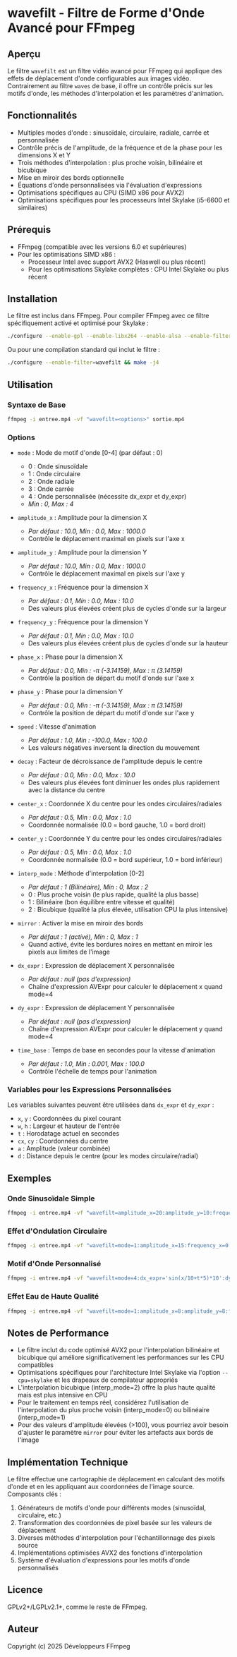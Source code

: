 # wavefilt - Filtre de Forme d'Onde Avancé pour FFmpeg

## Aperçu

Le filtre `wavefilt` est un filtre vidéo avancé pour FFmpeg qui applique des effets de déplacement d'onde configurables aux images vidéo. Contrairement au filtre `waves` de base, il offre un contrôle précis sur les motifs d'onde, les méthodes d'interpolation et les paramètres d'animation.

## Fonctionnalités

- Multiples modes d'onde : sinusoïdale, circulaire, radiale, carrée et personnalisée
- Contrôle précis de l'amplitude, de la fréquence et de la phase pour les dimensions X et Y
- Trois méthodes d'interpolation : plus proche voisin, bilinéaire et bicubique
- Mise en miroir des bords optionnelle
- Équations d'onde personnalisées via l'évaluation d'expressions
- Optimisations spécifiques au CPU (SIMD x86 pour AVX2)
- Optimisations spécifiques pour les processeurs Intel Skylake (i5-6600 et similaires)

## Prérequis

- FFmpeg (compatible avec les versions 6.0 et supérieures)
- Pour les optimisations SIMD x86 :
  - Processeur Intel avec support AVX2 (Haswell ou plus récent)
  - Pour les optimisations Skylake complètes : CPU Intel Skylake ou plus récent

## Installation

Le filtre est inclus dans FFmpeg. Pour compiler FFmpeg avec ce filtre spécifiquement activé et optimisé pour Skylake :

```sh
./configure --enable-gpl --enable-libx264 --enable-alsa --enable-filter=wavefilt --cpu=skylake --extra-cflags='-march=skylake -mtune=skylake -O3' && make -j4
```

Ou pour une compilation standard qui inclut le filtre :

```sh
./configure --enable-filter=wavefilt && make -j4
```

## Utilisation

### Syntaxe de Base

```sh
ffmpeg -i entree.mp4 -vf "wavefilt=<options>" sortie.mp4
```

### Options

- `mode` : Mode de motif d'onde [0-4] (par défaut : 0)
  - 0 : Onde sinusoïdale
  - 1 : Onde circulaire
  - 2 : Onde radiale
  - 3 : Onde carrée
  - 4 : Onde personnalisée (nécessite dx_expr et dy_expr)
  - *Min : 0, Max : 4*

- `amplitude_x` : Amplitude pour la dimension X 
  - *Par défaut : 10.0, Min : 0.0, Max : 1000.0*
  - Contrôle le déplacement maximal en pixels sur l'axe x

- `amplitude_y` : Amplitude pour la dimension Y 
  - *Par défaut : 10.0, Min : 0.0, Max : 1000.0*
  - Contrôle le déplacement maximal en pixels sur l'axe y

- `frequency_x` : Fréquence pour la dimension X 
  - *Par défaut : 0.1, Min : 0.0, Max : 10.0*
  - Des valeurs plus élevées créent plus de cycles d'onde sur la largeur

- `frequency_y` : Fréquence pour la dimension Y 
  - *Par défaut : 0.1, Min : 0.0, Max : 10.0*
  - Des valeurs plus élevées créent plus de cycles d'onde sur la hauteur

- `phase_x` : Phase pour la dimension X 
  - *Par défaut : 0.0, Min : -π (-3.14159), Max : π (3.14159)*
  - Contrôle la position de départ du motif d'onde sur l'axe x

- `phase_y` : Phase pour la dimension Y 
  - *Par défaut : 0.0, Min : -π (-3.14159), Max : π (3.14159)*
  - Contrôle la position de départ du motif d'onde sur l'axe y

- `speed` : Vitesse d'animation 
  - *Par défaut : 1.0, Min : -100.0, Max : 100.0*
  - Les valeurs négatives inversent la direction du mouvement

- `decay` : Facteur de décroissance de l'amplitude depuis le centre 
  - *Par défaut : 0.0, Min : 0.0, Max : 10.0*
  - Des valeurs plus élevées font diminuer les ondes plus rapidement avec la distance du centre

- `center_x` : Coordonnée X du centre pour les ondes circulaires/radiales 
  - *Par défaut : 0.5, Min : 0.0, Max : 1.0*
  - Coordonnée normalisée (0.0 = bord gauche, 1.0 = bord droit)

- `center_y` : Coordonnée Y du centre pour les ondes circulaires/radiales 
  - *Par défaut : 0.5, Min : 0.0, Max : 1.0*
  - Coordonnée normalisée (0.0 = bord supérieur, 1.0 = bord inférieur)

- `interp_mode` : Méthode d'interpolation [0-2] 
  - *Par défaut : 1 (Bilinéaire), Min : 0, Max : 2*
  - 0 : Plus proche voisin (le plus rapide, qualité la plus basse)
  - 1 : Bilinéaire (bon équilibre entre vitesse et qualité)
  - 2 : Bicubique (qualité la plus élevée, utilisation CPU la plus intensive)

- `mirror` : Activer la mise en miroir des bords 
  - *Par défaut : 1 (activé), Min : 0, Max : 1*
  - Quand activé, évite les bordures noires en mettant en miroir les pixels aux limites de l'image

- `dx_expr` : Expression de déplacement X personnalisée 
  - *Par défaut : null (pas d'expression)*
  - Chaîne d'expression AVExpr pour calculer le déplacement x quand mode=4

- `dy_expr` : Expression de déplacement Y personnalisée 
  - *Par défaut : null (pas d'expression)*
  - Chaîne d'expression AVExpr pour calculer le déplacement y quand mode=4

- `time_base` : Temps de base en secondes pour la vitesse d'animation 
  - *Par défaut : 1.0, Min : 0.001, Max : 100.0*
  - Contrôle l'échelle de temps pour l'animation

### Variables pour les Expressions Personnalisées

Les variables suivantes peuvent être utilisées dans `dx_expr` et `dy_expr` :

- `x`, `y` : Coordonnées du pixel courant
- `w`, `h` : Largeur et hauteur de l'entrée
- `t` : Horodatage actuel en secondes
- `cx`, `cy` : Coordonnées du centre
- `a` : Amplitude (valeur combinée)
- `d` : Distance depuis le centre (pour les modes circulaire/radial)

## Exemples

### Onde Sinusoïdale Simple

```sh
ffmpeg -i entree.mp4 -vf "wavefilt=amplitude_x=20:amplitude_y=10:frequency_x=0.05:frequency_y=0.05:speed=0.5" sortie.mp4
```

### Effet d'Ondulation Circulaire

```sh
ffmpeg -i entree.mp4 -vf "wavefilt=mode=1:amplitude_x=15:frequency_x=0.2:speed=0.8:decay=0.1" sortie.mp4
```

### Motif d'Onde Personnalisé

```sh
ffmpeg -i entree.mp4 -vf "wavefilt=mode=4:dx_expr='sin(x/10+t*5)*10':dy_expr='cos(y/20+t*3)*15':interp_mode=2" sortie.mp4
```

### Effet Eau de Haute Qualité

```sh
ffmpeg -i entree.mp4 -vf "wavefilt=mode=1:amplitude_x=8:amplitude_y=8:frequency_x=0.2:frequency_y=0.2:speed=0.3:interp_mode=2:mirror=1" sortie.mp4
```

## Notes de Performance

- Le filtre inclut du code optimisé AVX2 pour l'interpolation bilinéaire et bicubique qui améliore significativement les performances sur les CPU compatibles
- Optimisations spécifiques pour l'architecture Intel Skylake via l'option `--cpu=skylake` et les drapeaux de compilateur appropriés
- L'interpolation bicubique (interp_mode=2) offre la plus haute qualité mais est plus intensive en CPU
- Pour le traitement en temps réel, considérez l'utilisation de l'interpolation du plus proche voisin (interp_mode=0) ou bilinéaire (interp_mode=1)
- Pour des valeurs d'amplitude élevées (>100), vous pourriez avoir besoin d'ajuster le paramètre `mirror` pour éviter les artefacts aux bords de l'image

## Implémentation Technique

Le filtre effectue une cartographie de déplacement en calculant des motifs d'onde et en les appliquant aux coordonnées de l'image source. Composants clés :

1. Générateurs de motifs d'onde pour différents modes (sinusoïdal, circulaire, etc.)
2. Transformation des coordonnées de pixel basée sur les valeurs de déplacement
3. Diverses méthodes d'interpolation pour l'échantillonnage des pixels source
4. Implémentations optimisées AVX2 des fonctions d'interpolation
5. Système d'évaluation d'expressions pour les motifs d'onde personnalisés

## Licence

GPLv2+/LGPLv2.1+, comme le reste de FFmpeg.

## Auteur

Copyright (c) 2025 Développeurs FFmpeg
